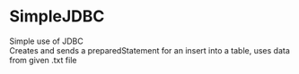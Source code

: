 # SimpleJDBC
Simple use of JDBC <br />
Creates and sends a preparedStatement for an insert into a table, uses data from given .txt file
